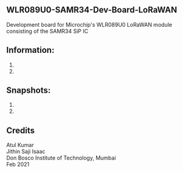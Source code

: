 ## WLR089U0-SAMR34-Dev-Board-LoRaWAN
Development board for Microchip's WLR089U0 LoRaWAN module consisting of the SAMR34 SiP IC 

## Information:
1.  
2.  

## Snapshots:
1.  
2.  

## Credits
Atul Kumar  
Jithin Saji Isaac  
Don Bosco Institute of Technology, Mumbai  
Feb 2021
